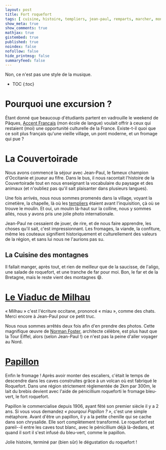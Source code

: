 ```yaml
---
layout: post
title: Fort roquefort
tags: [ cuisine, histoire, templiers, jean-paul, remparts, marcher, montagnes, occitane ]
show_meta: true
show_comments: true
mathjax: true
gistembed: true
published: true
noindex: false
nofollow: false
hide_printmsg: false
summaryfeed: false
---
```


Non, ce n'est pas une style de la musique.

* TOC
{:toc}

# Pourquoi une excursion ?

Étant donné que beaucoup d'étudiants partent en vadrouille le weekend de Pâques,
[Accent Français][af] (mon école de langue) voulait offrir à ceux qui restaient
(moi) une opportunité culturelle de la France. Existe-t-il quoi que ce soit plus
français qu'une vieille village, un pont moderne, et un fromage qui pue ?

# La Couvertoirade

Nous avons commencé la séjour avec Jean-Paul, le fameux champion d'Occitanie et
joueur au fifre. Dans le bus, il nous racontait l'histoire de la Couvertoirade
tout en nous enseignant la vocabulaire du paysage et des animaux (et n'oubliez
pas qu'il sait plaisanter dans plusieurs langues).

Une fois arrivés, nous nous sommes promenés dans la village, voyant la
cimetière, la chapelle, là où les [templiers][templiers] étaient avant
l'inquisition, çà où se trouve le moulin. Et oui, un moulin là-haut sur la
colline, nous y sommes allés, nous y avons pris une jolie photo internationale.

Jean-Paul ne cessaient de jouer, de rire, et de nous faire apprendre, les choses
qu'il sait, c'est impressionnant. Les fromages, la viande, la confiture, même
les couteaux signifient historiquement et culturellement des valeurs de la
région, et sans lui nous ne l'aurions pas su.

## La Cuisine des montagnes

Il fallait manger, après tout, et rien de meilleur que de la saucisse, de
l'aligo, une salade de roquefort, et une tranche de far pour moi. Bon, le far et
de la Bretagne, mais le reste vient des montagnes 😄.

# [Le Viaduc de Milhau][viaduc]

« Milhau » c'est l'écriture occitane, prononcé « miau », comme des chats. Merci
encore à Jean-Paul pour ce petit truc.

Nous nous sommes arrêtés deux fois afin d'en prendre des photos. Cette
magnifique œuvre de [Norman Foster][foster], architecte célèbre, est plus haut
que la Tour Eiffel, alors (selon Jean-Paul !) ce n'est pas la peine d'aller
voyager au Nord.

# [Papillon][papillon]

Enfin le fromage ! Après avoir monter des escaliers, c'était le temps de
descendre dans les caves construites grâce à un volcan où est fabriqué le
Roquefort. Dans une région strictement règlementée de 2km par 300m, le lait du
brebis devient avec l'aide de pénicillium roqueforti le fromage bleu-vert, le
fort roquefort.

Papillon le commercialise depuis 1906, ayant fêté son premier siècle il y a 2
ans. Si vous vous demandez *« pourqoui Papillon ? »*, c'est une simple
métaphore.  Avant d'être un papillon, il y a la petite chenille qui se cache
dans son chrysalide. Elle sort complètement transformé. Le roquefort est
pareil--il entre les caves tout blanc, avec le pénicillium déjà là-dedans, et
quand il sort il s'est infusé du bleu-vert, comme le papillon.

Jolie histoire, terminé par (bien sûr) le dégustation du roquefort !

[af]: https://www.accentfrancais.com/fr
[templiers]: https://fr.wikipedia.org/wiki/Ordre_du_Temple
[papillon]: http://www.roquefort-papillon.com
[viaduc]: https://fr.wikipedia.org/wiki/Viaduc_de_Millau
[foster]: https://fr.wikipedia.org/wiki/Norman_Foster_(architecte)
<!--
vim: spell spelllang=fr
-->
